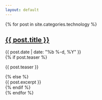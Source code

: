 ```yaml
---
layout: default
---
```


{% for post in site.categories.technology %}
  <div class="post">
    <h2 class="post-title">
      <a class="post-link" href="{{ post.url | prepend: site.baseurl }}">{{ post.title }}</a>
    </h2>
    <div class="post-meta">{{ post.date | date: "%b %-d, %Y" }}</div>
    {% if post.teaser %}
      <div class="post-teaser"><p>{{ post.teaser }}</p></div>
    {% else %}
      <div class="post-teaser">{{ post.excerpt }}</div>
    {% endif %}

  </div>
{% endfor %}

<script async src="//pagead2.googlesyndication.com/pagead/js/adsbygoogle.js"></script>
<!-- footer -->
<ins class="adsbygoogle"
     style="display:inline-block;width:728px;height:90px"
     data-ad-client="ca-pub-2377540805505375"
     data-ad-slot="4233921032"></ins>
<script>
(adsbygoogle = window.adsbygoogle || []).push({});
</script>
